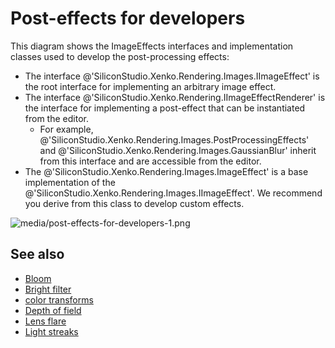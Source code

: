 # Post-effects for developers

This diagram shows the ImageEffects interfaces and implementation classes used to develop the post-processing effects:

- The interface @'SiliconStudio.Xenko.Rendering.Images.IImageEffect' is the root interface for implementing an arbitrary image effect.
- The interface @'SiliconStudio.Xenko.Rendering.IImageEffectRenderer' is the interface for implementing a post-effect that can be instantiated from the editor.
  - For example, @'SiliconStudio.Xenko.Rendering.Images.PostProcessingEffects' and @'SiliconStudio.Xenko.Rendering.Images.GaussianBlur' inherit from this interface and are accessible from the editor.
- The @'SiliconStudio.Xenko.Rendering.Images.ImageEffect' is a base implementation of the @'SiliconStudio.Xenko.Rendering.Images.IImageEffect'. We recommend you derive from this class to develop custom effects.

![media/post-effects-for-developers-1.png](media/post-effects-for-developers-1.png) 

## See also

* [Bloom](bloom.md)
* [Bright filter](bright-filter.md)
* [color transforms](color-transforms/index.md)
* [Depth of field](depth-of-field.md)
* [Lens flare](lens-flare.md)
* [Light streaks](light-streaks.md)